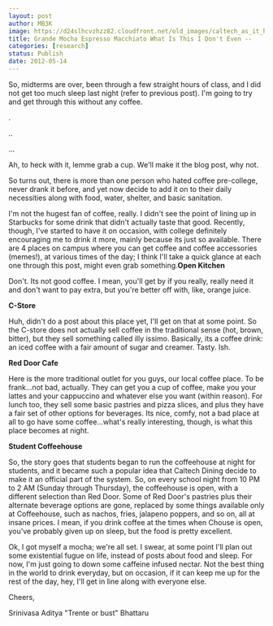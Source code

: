```yaml
---
layout: post
author: MB3K
image: https://d24slhcvzhzz82.cloudfront.net/old_images/caltech_as_it_happens/6a0105349b8251970b0168eb54fd25970c.jpg
title: Grande Mocha Espresso Macchiato What Is This I Don't Even -- 
categories: [research]
status: Publish
date: 2012-05-14
---
```



So, midterms are over, been through a few straight hours of class, and I did not get too much sleep last night (refer to previous post). I'm going to try and get through this without any coffee.

.

..

...

Ah, to heck with it, lemme grab a cup. We'll make it the blog post, why not.

So turns out, there is more than one person who hated coffee pre-college, never drank it before, and yet now decide to add it on to their daily necessities along with food, water, shelter, and basic sanitation.

 I'm not the hugest fan of coffee, really. I didn't see the point of lining up in Starbucks for some drink that didn't actually taste that good. Recently, though, I've started to have it on occasion, with college definitely encouraging me to drink it more, mainly because its just so available. There are 4 places on campus where you can get coffee and coffee accessories (memes!), at various times of the day; I think I'll take a quick glance at each one through this post, might even grab something.**Open Kitchen**

Don't. Its not good coffee. I mean, you'll get by if you really, really need it and don't want to pay extra, but you're better off with, like, orange juice.

**C-Store**

Huh, didn't do a post about this place yet, I'll get on that at some point. So the C-store does not actually sell coffee in the traditional sense (hot, brown, bitter), but they sell something called illy issimo. Basically, its a coffee drink: an iced coffee with a fair amount of sugar and creamer. Tasty. Ish.

**Red Door Cafe**

Here is the more traditional outlet for you guys, our local coffee place. To be frank...not bad, actually. They can get you a cup of coffee, make you your lattes and your cappuccino and whatever else you want (within reason). For lunch too, they sell some basic pastries and pizza slices, and plus they have a fair set of other options for beverages. Its nice, comfy, not a bad place at all to go have some coffee...what's really interesting, though, is what this place becomes at night.

**Student Coffeehouse**

So, the story goes that students began to run the coffeehouse at night for students, and it became such a popular idea that Caltech Dining decide to make it an official part of the system. So, on every school night from 10 PM to 2 AM (Sunday through Thursday), the coffeehouse is open, with a different selection than Red Door. Some of Red Door's pastries plus their alternate beverage options are gone, replaced by some things available only at Coffeehouse, such as nachos, fries, jalapeno poppers, and so on, all at insane prices. I mean, if you drink coffee at the times when Chouse is open, you've probably given up on sleep, but the food is pretty excellent.

Ok, I got myself a mocha; we're all set. I swear, at some point I'll plan out some existential fugue on life, instead of posts about food and sleep. For now, I'm just going to down some caffeine infused nectar. Not the best thing in the world to drink everyday, but on occasion, if it can keep me up for the rest of the day, hey, I'll get in line along with everyone else.

Cheers,

Srinivasa Aditya "Trente or bust" Bhattaru

